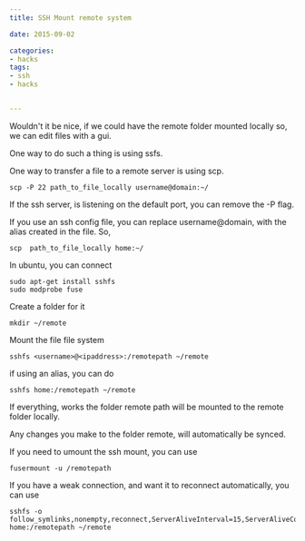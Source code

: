 ```yaml
---
title: SSH Mount remote system

date: 2015-09-02

categories:
- hacks
tags:
- ssh
- hacks


---
```


Wouldn't it be nice, if we could have the remote folder mounted locally so, we can edit files with a gui.

One way to do such a thing is using ssfs.
<!--more-->



One way to transfer a file to a remote server is using scp.
```
scp -P 22 path_to_file_locally username@domain:~/
```


If the ssh server, is listening on the default port, you can remove the -P flag.

If you use an ssh config file, you can replace username@domain, with the alias created in the file.
So,
```
scp  path_to_file_locally home:~/
```



In ubuntu, you can connect

```
sudo apt-get install sshfs
sudo modprobe fuse
```

Create a folder for it
```
mkdir ~/remote
```

Mount the file file system
```
sshfs <username>@<ipaddress>:/remotepath ~/remote
```

if using an alias, you can do
```
sshfs home:/remotepath ~/remote
```

If everything, works the folder remote path will be mounted to the remote folder locally.

Any changes you make to the folder remote, will automatically be synced.

If you need to umount the ssh mount, you can use

```
fusermount -u /remotepath
```

If you have a weak connection, and want it to reconnect automatically, you can use
```
sshfs -o follow_symlinks,nonempty,reconnect,ServerAliveInterval=15,ServerAliveCountMax=3 home:/remotepath ~/remote


```
